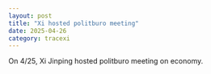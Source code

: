 ```yaml
---
layout: post
title: "Xi hosted politburo meeting"
date: 2025-04-26
category: tracexi
---
```


On 4/25, Xi Jinping hosted politburo meeting on economy.